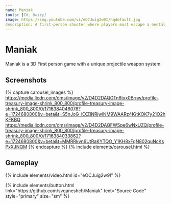 ```yaml
---
name: Maniak
tools: [C#, Unity]
image: https://img.youtube.com/vi/eOCJuig2w9I/hqdefault.jpg
description: A first-person shooter where players must escape a mental health facility using throwable injection projectiles as their only weapons.
---
```


# Maniak

Maniak is a 3D First person game with a unique projectile weapon system.

## Screenshots

{% capture carousel_images %}
https://media.licdn.com/dms/image/v2/D4D2DAQGTn6txx0Brnw/profile-treasury-image-shrink_800_800/profile-treasury-image-shrink_800_800/0/1716384046076?e=1724680800&v=beta&t=S5nJoG_KXZlNRjwlNM9WAARz4IGtKOK7y21O2hKFKBQ
https://media.licdn.com/dms/image/v2/D4D2DAQFWSpe6wNxUZQ/profile-treasury-image-shrink_800_800/profile-treasury-image-shrink_800_800/0/1716384033862?e=1724680800&v=beta&t=MMRRkvn6UtRaKYTQO_Y1KH8xFqN802quNcKsPxXJNQM
{% endcapture %}
{% include elements/carousel.html %}

## Gameplay

{% include elements/video.html id="eOCJuig2w9I" %}

<p class="text-center">
{% include elements/button.html link="https://github.com/svganeshch/Maniak" text="Source Code" style="primary" size="sm" %}
</p>